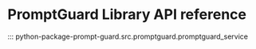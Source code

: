 # PromptGuard Library API reference

::: python-package-prompt-guard.src.promptguard.promptguard_service